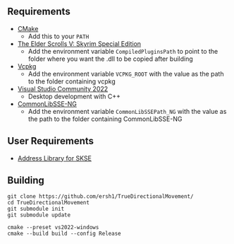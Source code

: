 ## Requirements
* [CMake](https://cmake.org/)
	* Add this to your `PATH`
* [The Elder Scrolls V: Skyrim Special Edition](https://store.steampowered.com/app/489830)
	* Add the environment variable `CompiledPluginsPath` to point to the folder where you want the .dll to be copied after building
* [Vcpkg](https://github.com/microsoft/vcpkg)
	* Add the environment variable `VCPKG_ROOT` with the value as the path to the folder containing vcpkg
* [Visual Studio Community 2022](https://visualstudio.microsoft.com/)
	* Desktop development with C++
* [CommonLibSSE-NG](https://github.com/CharmedBaryon/CommonLibSSE-NG/tree/v3.4.0)
	* Add the environment variable `CommonLibSSEPath_NG` with the value as the path to the folder containing CommonLibSSE-NG

## User Requirements
* [Address Library for SKSE](https://www.nexusmods.com/skyrimspecialedition/mods/32444)

## Building
```
git clone https://github.com/ersh1/TrueDirectionalMovement/
cd TrueDirectionalMovement
git submodule init
git submodule update

cmake --preset vs2022-windows
cmake --build build --config Release
```
